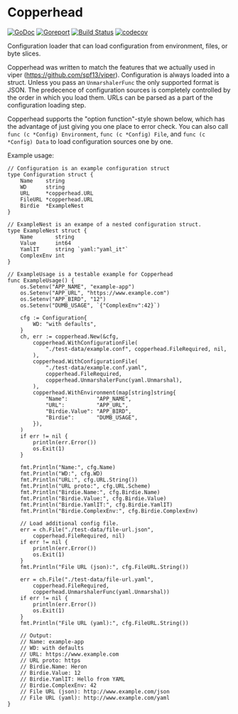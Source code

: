 # Copperhead

[![GoDoc](https://godoc.org/github.com/Sydsvenskan/copperhead?status.svg)](https://godoc.org/github.com/Sydsvenskan/copperhead) [![Goreport](https://goreportcard.com/badge/github.com/Sydsvenskan/copperhead)](https://goreportcard.com/report/github.com/Sydsvenskan/copperhead) [![Build Status](https://travis-ci.org/Sydsvenskan/copperhead.svg?branch=master)](https://travis-ci.org/Sydsvenskan/copperhead) [![codecov](https://codecov.io/gh/Sydsvenskan/copperhead/branch/master/graph/badge.svg)](https://codecov.io/gh/Sydsvenskan/copperhead)

Configuration loader that can load configuration from environment, files, or byte slices.

Copperhead was written to match the features that we actually used in viper (https://github.com/spf13/viper). Configuration is always loaded into a struct. Unless you pass an `UnmarshalerFunc` the only supported format is JSON. The predecence of configuration sources is completely controlled by the order in which you load them. URLs can be parsed as a part of the configuration loading step.

Copperhead supports the "option function"-style shown below, which has the advantage of just giving you one place to error check. You can also call `func (c *Config) Environment`, `func (c *Config) File`, and `func (c *Config) Data` to load configuration sources one by one.

Example usage:

```
// Configuration is an example configuration struct
type Configuration struct {
	Name    string
	WD      string
	URL     *copperhead.URL
	FileURL *copperhead.URL
	Birdie  *ExampleNest
}

// ExampleNest is an exampe of a nested configuration struct.
type ExampleNest struct {
	Name       string
	Value      int64
	YamlIT     string `yaml:"yaml_it"`
	ComplexEnv int
}

// ExampleUsage is a testable example for Copperhead
func ExampleUsage() {
	os.Setenv("APP_NAME", "example-app")
	os.Setenv("APP_URL", "https://www.example.com")
	os.Setenv("APP_BIRD", "12")
	os.Setenv("DUMB_USAGE", `{"ComplexEnv":42}`)

	cfg := Configuration{
		WD: "with defaults",
	}
	ch, err := copperhead.New(&cfg,
		copperhead.WithConfigurationFile(
			"./test-data/example.conf", copperhead.FileRequired, nil,
		),
		copperhead.WithConfigurationFile(
			"./test-data/example.conf.yaml",
			copperhead.FileRequired,
			copperhead.UnmarshalerFunc(yaml.Unmarshal),
		),
		copperhead.WithEnvironment(map[string]string{
			"Name":         "APP_NAME",
			"URL":          "APP_URL",
			"Birdie.Value": "APP_BIRD",
			"Birdie":       "DUMB_USAGE",
		}),
	)
	if err != nil {
		println(err.Error())
		os.Exit(1)
	}

	fmt.Println("Name:", cfg.Name)
	fmt.Println("WD:", cfg.WD)
	fmt.Println("URL:", cfg.URL.String())
	fmt.Println("URL proto:", cfg.URL.Scheme)
	fmt.Println("Birdie.Name:", cfg.Birdie.Name)
	fmt.Println("Birdie.Value:", cfg.Birdie.Value)
	fmt.Println("Birdie.YamlIT:", cfg.Birdie.YamlIT)
	fmt.Println("Birdie.ComplexEnv:", cfg.Birdie.ComplexEnv)

	// Load additional config file.
	err = ch.File("./test-data/file-url.json",
		copperhead.FileRequired, nil)
	if err != nil {
		println(err.Error())
		os.Exit(1)
	}
	fmt.Println("File URL (json):", cfg.FileURL.String())

	err = ch.File("./test-data/file-url.yaml",
		copperhead.FileRequired,
		copperhead.UnmarshalerFunc(yaml.Unmarshal))
	if err != nil {
		println(err.Error())
		os.Exit(1)
	}
	fmt.Println("File URL (yaml):", cfg.FileURL.String())

	// Output:
	// Name: example-app
	// WD: with defaults
	// URL: https://www.example.com
	// URL proto: https
	// Birdie.Name: Heron
	// Birdie.Value: 12
	// Birdie.YamlIT: Hello from YAML
	// Birdie.ComplexEnv: 42
	// File URL (json): http://www.example.com/json
	// File URL (yaml): http://www.example.com/yaml
}
```
